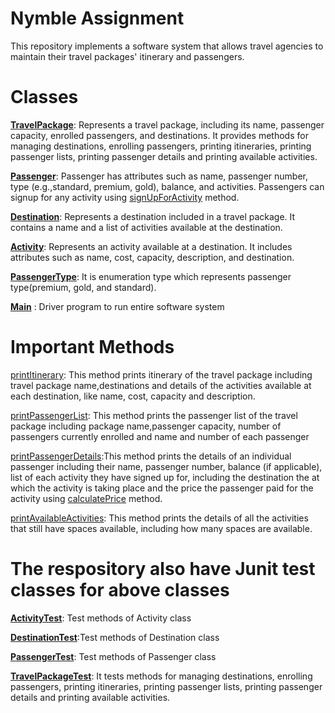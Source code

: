 # Nymble Assignment 
This repository  implements a software system that allows travel agencies to maintain their travel packages' itinerary and passengers.

# Classes
[**TravelPackage**](https://github.com/Amealsuraj/NymbleAssignment/blob/b7ec991ee0eba296557d42f669fe4c02e1b035d5/src/main/java/com/nymble/assignment/TravelPackage.java#L6): Represents a travel package, including its name, passenger capacity, enrolled passengers, and destinations. It provides methods for managing destinations, enrolling passengers, printing itineraries, printing passenger lists, printing passenger details and printing available activities.

[**Passenger**](https://github.com/Amealsuraj/NymbleAssignment/blob/7f56619a8445dab9048b83562cbc3ad0b89fcdd9/src/main/java/com/nymble/assignment/Passenger.java#L12):  Passenger has attributes such as name, passenger number, type (e.g.,standard, premium, gold), balance, and activities. Passengers can signup for any activity using [signUpForActivity](https://github.com/Amealsuraj/NymbleAssignment/blob/8a1e12e01321a2aa04d7e66dcf3199de89406840/src/main/java/com/nymble/assignment/Passenger.java#L55) method.

[**Destination**](https://github.com/Amealsuraj/NymbleAssignment/blob/7f56619a8445dab9048b83562cbc3ad0b89fcdd9/src/main/java/com/nymble/assignment/Destination.java#L6): Represents a destination included in a travel package. It contains a name and a list of activities available at the destination.

[**Activity**](https://github.com/Amealsuraj/NymbleAssignment/blob/7f56619a8445dab9048b83562cbc3ad0b89fcdd9/src/main/java/com/nymble/assignment/Activity.java#L3): Represents an activity available at a destination. It includes attributes such as name, cost, capacity, description, and destination.

[**PassengerType**](https://github.com/Amealsuraj/NymbleAssignment/blob/7f56619a8445dab9048b83562cbc3ad0b89fcdd9/src/main/java/com/nymble/assignment/Passenger.java#L7): It is enumeration type which represents passenger type(premium, gold, and standard).

[**Main**](https://github.com/Amealsuraj/NymbleAssignment/blob/7f56619a8445dab9048b83562cbc3ad0b89fcdd9/src/main/java/com/nymble/assignment/Main.java#L3) : Driver program to run entire software system

# Important Methods

[printItinerary](https://github.com/Amealsuraj/NymbleAssignment/blob/b7ec991ee0eba296557d42f669fe4c02e1b035d5/src/main/java/com/nymble/assignment/TravelPackage.java#L53): This method prints itinerary of the travel package including travel package name,destinations and details of the activities available at each destination, like name, cost, capacity and description.

[printPassengerList](https://github.com/Amealsuraj/NymbleAssignment/blob/b7ec991ee0eba296557d42f669fe4c02e1b035d5/src/main/java/com/nymble/assignment/TravelPackage.java#L64): This method prints the passenger list of the travel package including package name,passenger capacity, number of passengers currently enrolled and name and number of each passenger

[printPassengerDetails](https://github.com/Amealsuraj/NymbleAssignment/blob/b7ec991ee0eba296557d42f669fe4c02e1b035d5/src/main/java/com/nymble/assignment/TravelPackage.java#L73):This method prints the details of an individual passenger including their name, passenger number, balance (if applicable), list of each activity they have signed up for, including the destination the at which the activity is taking place and the price the passenger paid for the activity using [calculatePrice](https://github.com/Amealsuraj/NymbleAssignment/blob/b7ec991ee0eba296557d42f669fe4c02e1b035d5/src/main/java/com/nymble/assignment/TravelPackage.java#L98) method.

[printAvailableActivities](https://github.com/Amealsuraj/NymbleAssignment/blob/b7ec991ee0eba296557d42f669fe4c02e1b035d5/src/main/java/com/nymble/assignment/TravelPackage.java#L85C14-L85C38): This method prints the details of all the activities that still have spaces available, including how many spaces are available.

# The respository also have Junit test classes for above classes

[**ActivityTest**](https://github.com/Amealsuraj/NymbleAssignment/blob/7f56619a8445dab9048b83562cbc3ad0b89fcdd9/src/test/java/com/nymble/assignment/ActivityTest.java#L8): Test methods of Activity class

[**DestinationTest**](https://github.com/Amealsuraj/NymbleAssignment/blob/7f56619a8445dab9048b83562cbc3ad0b89fcdd9/src/test/java/com/nymble/assignment/DestinationTest.java#L11):Test methods of Destination class

[**PassengerTest**](https://github.com/Amealsuraj/NymbleAssignment/blob/7f56619a8445dab9048b83562cbc3ad0b89fcdd9/src/test/java/com/nymble/assignment/PassengerTest.java#L11): Test methods of Passenger class

[**TravelPackageTest**](https://github.com/Amealsuraj/NymbleAssignment/blob/7f56619a8445dab9048b83562cbc3ad0b89fcdd9/src/test/java/com/nymble/assignment/TravelPackageTest.java#L14): It tests methods for managing destinations, enrolling passengers, printing itineraries, printing passenger lists, printing passenger details and printing available activities.
